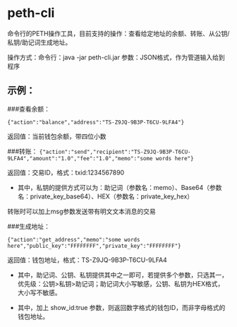 # peth-cli

命令行的PETH操作工具，目前支持的操作：查看给定地址的余额、转账、从公钥/私钥/助记词生成地址。

操作方式：命令行：java -jar peth-cli.jar
参数：JSON格式，作为管道输入给到程序

## 示例：

###查看余额：

`{"action":"balance","address":"TS-Z9JQ-9B3P-T6CU-9LFA4"}`

返回值：当前钱包余额，带四位小数

###转账：
`{"action":"send","recipient":"TS-Z9JQ-9B3P-T6CU-9LFA4","amount":"1.0","fee":"1.0","memo":"some words here"}`

返回值：交易ID，格式：txid:1234567890

* 其中，私钥的提供方式可以为：助记词（参数名：memo）、Base64（参数名：private_key_base64）、HEX（参数名：private_key_hex）

转账时可以加上msg参数发送带有明文文本消息的交易

###生成地址：

`{"action":"get_address","memo":"some words here","public_key":"FFFFFFFF","private_key":"FFFFFFFF"}`

返回值：钱包地址，格式：TS-Z9JQ-9B3P-T6CU-9LFA4

* 其中，助记词、公钥、私钥提供其中之一即可，若提供多个参数，只选其一，优先级：公钥>私钥>助记词；助记词大小写敏感，公钥、私钥为HEX格式，大小写不敏感。

* 其中，加上  show_id:true  参数，则返回数字格式的钱包ID，而非字母格式的钱包地址。